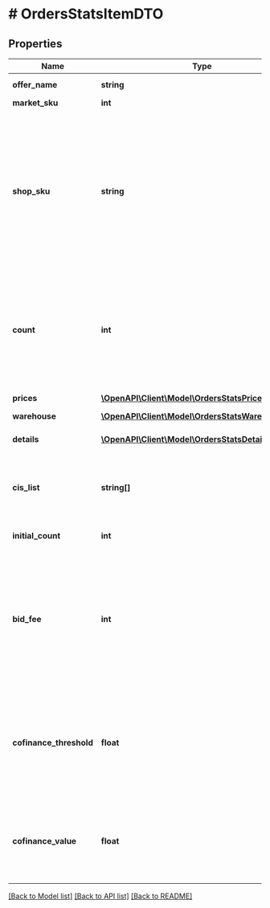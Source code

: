 # # OrdersStatsItemDTO

## Properties

Name | Type | Description | Notes
------------ | ------------- | ------------- | -------------
**offer_name** | **string** | Название товара. | [optional]
**market_sku** | **int** | SKU на Маркете. | [optional]
**shop_sku** | **string** | **Ваш SKU**  Идентификатор товара в магазине. Разрешены английские и русские буквы (кроме ё), цифры и символы &#x60;. , / \\ ( ) [ ] - &#x3D; _&#x60;  Максимальная длина — 80 знаков.  [Что такое SKU и как его назначать](https://yandex.ru/support/marketplace/assortment/add/index.html#fields). | [optional]
**count** | **int** | Количество единиц товара с учетом удаленных единиц.  Если из заказа удалены все единицы товара, он попадет только в список &#x60;initialItems&#x60;. | [optional]
**prices** | [**\OpenAPI\Client\Model\OrdersStatsPriceDTO[]**](OrdersStatsPriceDTO.md) | Цена или скидки на товар. | [optional]
**warehouse** | [**\OpenAPI\Client\Model\OrdersStatsWarehouseDTO**](OrdersStatsWarehouseDTO.md) |  | [optional]
**details** | [**\OpenAPI\Client\Model\OrdersStatsDetailsDTO[]**](OrdersStatsDetailsDTO.md) | Информация об удалении товара из заказа. | [optional]
**cis_list** | **string[]** | Список кодов идентификации товара в системе «Честный ЗНАК». | [optional]
**initial_count** | **int** | Первоначальное количество единиц товара. | [optional]
**bid_fee** | **int** | Списанная ставка ближайшего конкурента.  Указывается в процентах от стоимости товара и умножается на 100. Например, ставка 5% обозначается как 500. | [optional]
**cofinance_threshold** | **float** | Порог для скидок с Маркетом на момент оформления заказа. [Что это такое?](https://yandex.ru/support/marketplace/marketing/smart-pricing.html#sponsored-discounts)  Указан в рублях. Точность — два знака после запятой. | [optional]
**cofinance_value** | **float** | Скидка с Маркетом. [Что это такое?](https://yandex.ru/support/marketplace/marketing/smart-pricing.html#sponsored-discounts)  Указана в рублях. Точность — два знака после запятой. | [optional]

[[Back to Model list]](../../README.md#models) [[Back to API list]](../../README.md#endpoints) [[Back to README]](../../README.md)
